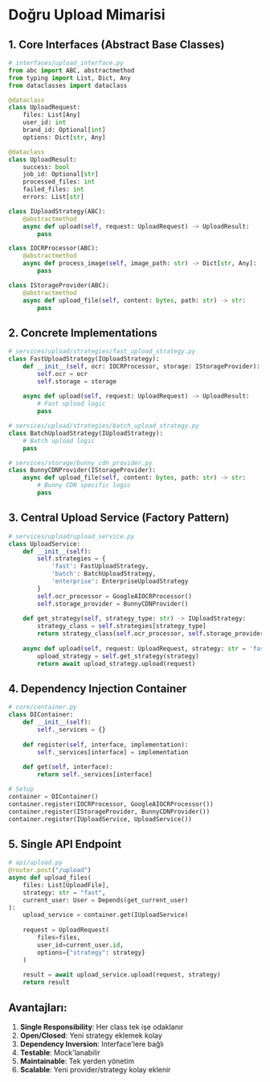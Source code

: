 # Doğru Upload Mimarisi

## 1. Core Interfaces (Abstract Base Classes)

```python
# interfaces/upload_interface.py
from abc import ABC, abstractmethod
from typing import List, Dict, Any
from dataclasses import dataclass

@dataclass
class UploadRequest:
    files: List[Any]
    user_id: int
    brand_id: Optional[int]
    options: Dict[str, Any]

@dataclass 
class UploadResult:
    success: bool
    job_id: Optional[str]
    processed_files: int
    failed_files: int
    errors: List[str]

class IUploadStrategy(ABC):
    @abstractmethod
    async def upload(self, request: UploadRequest) -> UploadResult:
        pass

class IOCRProcessor(ABC):
    @abstractmethod
    async def process_image(self, image_path: str) -> Dict[str, Any]:
        pass

class IStorageProvider(ABC):
    @abstractmethod
    async def upload_file(self, content: bytes, path: str) -> str:
        pass
```

## 2. Concrete Implementations

```python
# services/upload/strategies/fast_upload_strategy.py
class FastUploadStrategy(IUploadStrategy):
    def __init__(self, ocr: IOCRProcessor, storage: IStorageProvider):
        self.ocr = ocr
        self.storage = storage
    
    async def upload(self, request: UploadRequest) -> UploadResult:
        # Fast upload logic
        pass

# services/upload/strategies/batch_upload_strategy.py  
class BatchUploadStrategy(IUploadStrategy):
    # Batch upload logic
    pass

# services/storage/bunny_cdn_provider.py
class BunnyCDNProvider(IStorageProvider):
    async def upload_file(self, content: bytes, path: str) -> str:
        # Bunny CDN specific logic
        pass
```

## 3. Central Upload Service (Factory Pattern)

```python
# services/upload/upload_service.py
class UploadService:
    def __init__(self):
        self.strategies = {
            'fast': FastUploadStrategy,
            'batch': BatchUploadStrategy,
            'enterprise': EnterpriseUploadStrategy
        }
        self.ocr_processor = GoogleAIOCRProcessor()
        self.storage_provider = BunnyCDNProvider()
    
    def get_strategy(self, strategy_type: str) -> IUploadStrategy:
        strategy_class = self.strategies[strategy_type]
        return strategy_class(self.ocr_processor, self.storage_provider)
    
    async def upload(self, request: UploadRequest, strategy: str = 'fast') -> UploadResult:
        upload_strategy = self.get_strategy(strategy)
        return await upload_strategy.upload(request)
```

## 4. Dependency Injection Container

```python
# core/container.py
class DIContainer:
    def __init__(self):
        self._services = {}
    
    def register(self, interface, implementation):
        self._services[interface] = implementation
    
    def get(self, interface):
        return self._services[interface]

# Setup
container = DIContainer()
container.register(IOCRProcessor, GoogleAIOCRProcessor())
container.register(IStorageProvider, BunnyCDNProvider())
container.register(IUploadService, UploadService())
```

## 5. Single API Endpoint

```python
# api/upload.py
@router.post("/upload")
async def upload_files(
    files: List[UploadFile],
    strategy: str = "fast",
    current_user: User = Depends(get_current_user)
):
    upload_service = container.get(IUploadService)
    
    request = UploadRequest(
        files=files,
        user_id=current_user.id,
        options={"strategy": strategy}
    )
    
    result = await upload_service.upload(request, strategy)
    return result
```

## Avantajları:
1. **Single Responsibility**: Her class tek işe odaklanır
2. **Open/Closed**: Yeni strategy eklemek kolay
3. **Dependency Inversion**: Interface'lere bağlı
4. **Testable**: Mock'lanabilir
5. **Maintainable**: Tek yerden yönetim
6. **Scalable**: Yeni provider/strategy kolay eklenir
